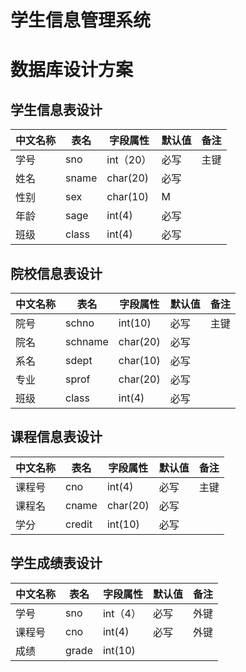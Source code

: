 # 学生信息管理系统


# 数据库设计方案

## 学生信息表设计
| 中文名称 | 表名 | 字段属性 | 默认值 | 备注 |
|---------|-----|---------|-------|------|
| 学号 | sno | int（20）| 必写 | 主键 |
| 姓名 | sname | char(20) | 必写 |    |
| 性别 | sex | char(10) | M |    |
| 年龄 | sage | int(4) | 必写 |    |
| 班级 | class | int(4) | 必写 |    |


## 院校信息表设计
| 中文名称 | 表名 | 字段属性 | 默认值 | 备注 |
|---------|-----|---------|-------|------|
| 院号 | schno | int(10) | 必写 | 主键 |  
| 院名 | schname | char(20) | 必写 |     |
| 系名 | sdept | char(10) | 必写 |    |
| 专业 | sprof | char(20) | 必写 |    |  
| 班级 | class | int(4) | 必写 |    |


## 课程信息表设计
| 中文名称 | 表名 | 字段属性 | 默认值 | 备注 |
|---------|-----|---------|-------|------|
| 课程号 | cno | int(4) | 必写 | 主键 |
| 课程名 | cname | char(20) | 必写 |    |
| 学分 | credit | int(10) | 必写 |    |


## 学生成绩表设计
| 中文名称 | 表名 | 字段属性 | 默认值 | 备注 |
|---------|-----|---------|-------|------|
| 学号 | sno | int（4）| 必写 | 外键 |
| 课程号 | cno | int(4) | 必写 | 外键 |
| 成绩 | grade | int(10) |    |    |

